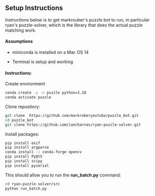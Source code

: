## Setup Instructions

Instructions below is to get markrouber's puzzle bot to run, in particular ryan's puzzle-solver, which is the library that does the actual puzzle matching work.  

#### Assumptions

- miniconda is installed on a Mac OS 14 

- Terminal is setup and working



#### Instructions:

Create environment

```bash
conda create -y -n puzzle python=3.10
conda activate puzzle
```

Clone repository:

```bash
git clone  https://github.com/markroberyoutube/puzzle_bot.git
cd puzzle_bot
git clone https://github.com/iancharnas/ryan-puzzle-solver.git
```

Install packages:

```bash
pip install exif
pip install argparse
conda install -c conda-forge opencv
pip install PyQt5
pip install scipy
pip install pyserial

```

This should allow you to run the **run_batch.py** command:

```bash
cd ryan-puzzle-solver/src
python run_batch.py
```








